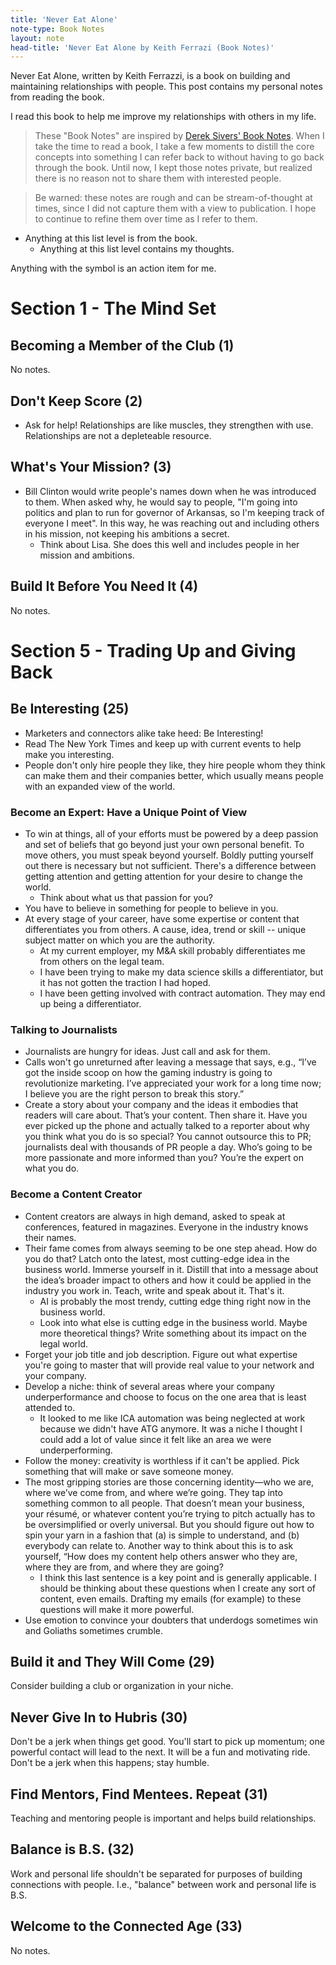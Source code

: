 ```yaml
---
title: 'Never Eat Alone'
note-type: Book Notes
layout: note
head-title: 'Never Eat Alone by Keith Ferrazi (Book Notes)'
---
```


Never Eat Alone, written by Keith Ferrazzi, is a book on building and maintaining relationships with people. This post contains my personal notes from reading the book. 

I read this book to help me improve my relationships with others in my life.

> These "Book Notes" are inspired by [Derek Sivers' Book Notes](https://sivers.org/book). When I take the time to read a book, I take a few moments to distill the core concepts into something I can refer back to without having to go back through the book. Until now, I kept those notes private, but realized there is no reason not to share them with interested people. 

> Be warned: these notes are rough and can be stream-of-thought at times, since I did not capture them with a view to publication. I hope to continue to refine them over time as I refer to them.

- Anything at this list level is from the book.
  - Anything at this list level contains my thoughts.

Anything with the symbol <i class="fa fa-road"></i> is an action item for me.

# Section 1 - The Mind Set
## Becoming a Member of the Club (1)
No notes. 

## Don't Keep Score (2)
- Ask for help! Relationships are like muscles, they strengthen with use. Relationships are not a depleteable resource.

## What's Your Mission? (3)
- Bill Clinton would write people's names down when he was introduced to them. When asked why, he would say to people, "I'm going into politics and plan to run for governor of Arkansas, so I'm keeping track of everyone I meet". In this way, he was reaching out and including others in his mission, not keeping his ambitions a secret.
  - Think about Lisa. She does this well and includes people in her mission and ambitions. 

## Build It Before You Need It (4)
No notes.

<!-- 
# Section 2 - The Skill Set

# Section 3 - Turning Connections into Compatriots

# Section 4 - Connecting in the Digital Age

-->

# Section 5 - Trading Up and Giving Back

## Be Interesting (25)
- Marketers and connectors alike take heed: Be Interesting!
- Read The New York Times and keep up with current events to help make you interesting.
- People don't only hire people they like, they hire people whom they think can make them and their companies better, which usually means people with an expanded view of the world. 

### Become an Expert: Have a Unique Point of View
- To win at things, all of your efforts must be powered by a deep passion and set of beliefs that go beyond just your own personal benefit. To move others, you must speak beyond yourself. Boldly putting yourself out there is necessary but not sufficient. There's a difference between getting attention and getting attention for your desire to change the world.
  - <i class="fa fa-road"></i> Think about what us that passion for you?
- You have to believe in something for people to believe in you. 
- At every stage of your career, have some expertise or content that differentiates you from others. A cause, idea, trend or skill -- unique subject matter on which you are the authority.
  - At my current employer, my M&A skill probably differentiates me from others on the legal team.
  - I have been trying to make my data science skills a differentiator, but it has not gotten the traction I had hoped.
  - I have been getting involved with contract automation. They may end up being a differentiator.

### Talking to Journalists
- Journalists are hungry for ideas. Just call and ask for them.
- Calls won't go unreturned after leaving a message that says, e.g., “I’ve got the inside scoop on how the gaming industry is going to revolutionize marketing. I’ve appreciated your work for a long time now; I believe you are the right person to break this story.”
- Create a story about your company and the ideas it embodies that readers will care about. That’s your content. Then share it. Have you ever picked up the phone and actually talked to a reporter about why you think what you do is so special? You cannot outsource this to PR; journalists deal with thousands of PR people a day. Who’s going to be more passionate and more informed than you? You’re the expert on what you do.

### Become a Content Creator
- Content creators are always in high demand, asked to speak at conferences, featured in magazines. Everyone in the industry knows their names.
- Their fame comes from always seeming to be one step ahead. How do you do that? Latch onto the latest, most cutting-edge idea in the business world. Immerse yourself in it. Distill that into a message about the idea’s broader impact to others and how it could be applied in the industry you work in. Teach, write and speak about it. That's it.
  - AI is probably the most trendy, cutting edge thing right now in the business world. 
  - <i class="fa fa-road"></i> Look into what else is cutting edge in the business world. Maybe more theoretical things? Write something about its impact on the legal world. 
- Forget your job title and job description. Figure out what expertise you're going to master that will provide real value to your network and your company.
- Develop a niche: think of several areas where your company underperformance and choose to focus on the one area that is least attended to.
  - It looked to me like ICA automation was being neglected at work because we didn't have ATG anymore. It was a niche I thought I could add a lot of value since it felt like an area we were underperforming. 
- Follow the money: creativity is worthless if it can't be applied. Pick something that will make or save someone money. 
- The most gripping stories are those concerning identity—who we are, where we’ve come from, and where we’re going. They tap into something common to all people. That doesn’t mean your business, your résumé, or whatever content you’re trying to pitch actually has to be oversimplified or overly universal. But you should figure out how to spin your yarn in a fashion that (a) is simple to understand, and (b) everybody can relate to. Another way to think about this is to ask yourself, “How does my content help others answer who they are, where they are from, and where they are going?
  - I think this last sentence is a key point and is generally applicable.<i class="fa fa-road"></i> I should be thinking about these questions when I create any sort of content, even emails. Drafting my emails (for example) to these questions will make it more powerful.
- Use emotion to convince your doubters that underdogs sometimes win and Goliaths sometimes crumble.

<!--
## Build Your Brand (26)

## Broadcast Your Brand (27)

## Getting Close to Power (28)
-->
## Build it and They Will Come (29)
Consider building a club or organization in your niche.

## Never Give In to Hubris (30)
Don't be a jerk when things get good. You'll start to pick up momentum; one powerful contact will lead to the next. It will be a fun and motivating ride. Don't be a jerk when this happens; stay humble.

## Find Mentors, Find Mentees. Repeat (31)
Teaching and mentoring people is important and helps build relationships. 

## Balance is B.S. (32)
Work and personal life shouldn't be separated for purposes of building connections with people. I.e., "balance" between work and personal life is B.S.

## Welcome to the Connected Age (33)
No notes.

